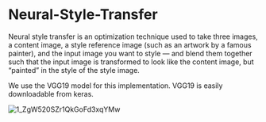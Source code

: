 # Neural-Style-Transfer

Neural style transfer is an optimization technique used to take three images, a content image, a style reference image (such as an artwork by a famous painter), and the input image you want to style — and blend them together such that the input image is transformed to look like the content image, but “painted” in the style of the style image.

We use the VGG19 model for this implementation. VGG19 is easily downloadable from keras.

![1_ZgW520SZr1QkGoFd3xqYMw](https://user-images.githubusercontent.com/30387574/83442587-06726080-a466-11ea-8b8f-d0f0ccdddeaf.jpeg)
